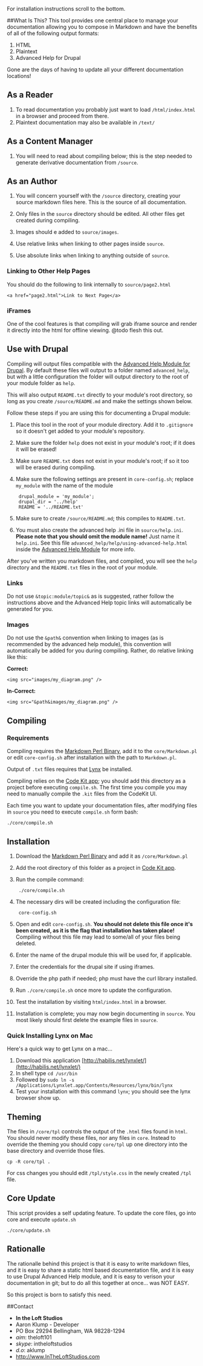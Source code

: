 [markdown]:http://daringfireball.net/projects/markdown/
[help_module]:http://drupal.org/project/advanced_help
[codekit]:http://incident57.com/codekit/
[lynx]:http://lynx.isc.org/
For installation instructions scroll to the bottom.

##What Is This?
This tool provides one central place to manage your documentation allowing you to compose in Markdown and have the benefits of all of the following output formats:

1. HTML
2. Plaintext
3. Advanced Help for Drupal

Gone are the days of having to update all your different documentation locations!

## As a Reader
1. To read documentation you probably just want to load `/html/index.html` in a browser and proceed from there.
2. Plaintext documentation may also be available in `/text/`

## As a Content Manager
1. You will need to read about compiling below; this is the step needed to generate derivative documentation from `/source`.

## As an Author
1. You will concern yourself with the `/source` directory, creating your source markdown files here.  This is the source of all documentation.

2. Only files in the `source` directory should  be edited.  All other files get created during compiling.

3. Images should e added to `source/images`.

4. Use relative links when linking to other pages inside `source`.

5. Use absolute links when linking to anything outside of `source`.

### Linking to Other Help Pages
You should do the following to link internally to `source/page2.html`

    <a href="page2.html">Link to Next Page</a>

### iFrames
One of the cool features is that compiling will grab iframe source and render it directly into the html for offline viewing.  @todo flesh this out.    

## Use with Drupal
Compiling will output files compatible with the [Advanced Help Module for Drupal][help_module].  By default these files will output to a folder named `advanced_help`, but with a little configuration the folder will output directory to the root of your module folder as `help`.

This will also output `README.txt` directly to your module's root directory, so long as you create `/source/README.md` and make the settings shown below.

Follow these steps if you are using this for documenting a Drupal module:

1. Place this tool in the root of your module directory.  Add it to `.gitignore` so it doesn't get added to your module's repository.
3. Make sure the folder `help` does not exist in your module's root; if it does it will be erased!
4. Make sure `README.txt` does not exist in your module's root; if so it too will be erased during compiling.
1. Make sure the following settings are present in `core-config.sh`; replace `my_module` with the name of the module
        
        drupal_module = 'my_module';
        drupal_dir = '../help'
        README = '../README.txt'
        
2. Make sure to create `/source/README.md`; this compiles to `README.txt`.
3. You must also create the advanced help .ini file in `source/help.ini`.  **Please note that you should omit the module name!**  Just name it `help.ini`.  See this file `advanced_help/help/using-advanced-help.html` inside the [Advanced Help Module][help_module] for more info.

After you've written you markdown files, and compiled, you will see the `help` directory and the `README.txt` files in the root of your module.

### Links
Do not use `&topic:module/topic&` as is suggested, rather follow the instructions above and the Advanced Help topic links will automatically be generated for you.

### Images
Do not use the `&path&` convention when linking to images (as is recommended by the advanced help module), this convention will automatically be added for you during compiling.  Rather, do relative linking like this:

**Correct:**

    <img src="images/my_diagram.png" />

**In-Correct:**

    <img src="&path&images/my_diagram.png" />


## Compiling
### Requirements
Compiling requires the [Markdown Perl Binary][markdown], add it to the `core/Markdown.pl` or edit `core-config.sh` after installation with the path to `Markdown.pl`.

Output of `.txt` files requires that [Lynx][lynx] be installed.

Compiling relies on the [Code Kit app][codekit]; you should add this directory as a project before executing `compile.sh`.  The first time you compile you may need to manually compile the `.kit` files from the CodeKit UI.

Each time you want to update your documentation files, after modifying files in `source` you need to execute `compile.sh` form bash:

    ./core/compile.sh
    
## Installation
1. Download the [Markdown Perl Binary][markdown] and add it as `/core/Markdown.pl`
1. Add the root directory of this folder as a project in [Code Kit app][codekit].
1. Run the compile command:

        ./core/compile.sh

2. The necessary dirs will be created including the configuration file:

        core-config.sh  
  
1. Open and edit `core-config.sh`. **You should not delete this file once it's been created, as it is the flag that installation has taken place!** Compiling without this file may lead to some/all of your files being deleted.
2. Enter the name of the drupal module this will be used for, if applicable.
3. Enter the credentials for the drupal site if using iframes.
4. Override the php path if needed; php must have the curl library installed.
5. Run `./core/compile.sh` once more to update the configuration.
5. Test the installation by visiting `html/index.html` in a browser.
7. Installation is complete; you may now begin documenting in `source`. You most likely should first delete the example files in `source`.

### Quick Installing Lynx on Mac
Here's a quick way to get Lynx on a mac...

1. Download this application [http://habilis.net/lynxlet/](http://habilis.net/lynxlet/)
2. In shell type `cd /usr/bin`
3. Followed by `sudo ln -s /Applications/Lynxlet.app/Contents/Resources/lynx/bin/lynx`
4. Test your installation with this command `lynx`; you should see the lynx browser show up.
 
   
## Theming
The files in `/core/tpl` controls the output of the `.html` files found in `html`.  You should never modify these files, nor any files in `core`.  Instead to override the theming you should copy `core/tpl` up one directory into the base directory and override those files.

    cp -R core/tpl .
    
For css changes you should edit `/tpl/style.css` in the newly created `/tpl` file.
    

## Core Update
This script provides a self updating feature.  To update the core files, go into core and execute `update.sh`

    ./core/update.sh
    
## Rationalle
The rationalle behind this project is that it is easy to write markdown files, and it is easy to share a static html based documentation file, and it is easy to use Drupal Advanced Help module, and it is easy to verison your documentation in git; but to do all this together at once… was NOT EASY.

So this project is born to satisfy this need.

##Contact
* **In the Loft Studios**
* Aaron Klump - Developer
* PO Box 29294 Bellingham, WA 98228-1294
* _aim_: theloft101
* _skype_: intheloftstudios
* _d.o_: aklump
* <http://www.InTheLoftStudios.com>